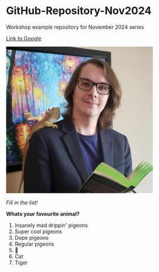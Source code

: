 # GitHub-Repository-Nov2024
Workshop example repository for November 2024 series

[Link to Google](https://www.google.ca)

![A picture of Daniel Brett and a Lizard reading a book](Daniel_Headshot_Library_Reduced.jpg)

*Fill in the list!*

**Whats your favourite animal?**
 
1. Insanely mad drippin' pigeons
2. Super cool pigeons
3. Dope pigeons
4. Regular pigeons
5. 🐶
6. Cat
7. Tiger
